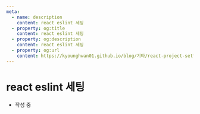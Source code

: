```yaml
---
meta:
  - name: description
    content: react eslint 세팅
  - property: og:title
    content: react eslint 세팅
  - property: og:description
    content: react eslint 세팅
  - property: og:url
    content: https://kyounghwan01.github.io/blog/기타/react-project-setting/
---
```


# react eslint 세팅

- 작성 중
